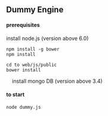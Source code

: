 ## Dummy Engine

#### prerequisites

install node.js (version above 6.0)
    
    npm install -g bower
    npm install
    
    cd to web/js/public
    bower install
    
install mongo DB (version above 3.4)

#### to start

    node dummy.js



